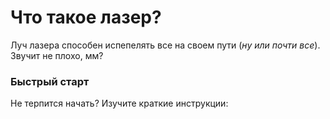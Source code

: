 # Что такое лазер?

Луч лазера способен испепелять все на своем пути (_ну или почти все_). Звучит не плохо, мм?

### Быстрый старт

Не терпится начать? Изучите краткие инструкции:

